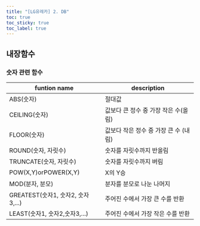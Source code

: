 ```yaml
---
title: "[LG유레카] 2. DB"
toc: true
toc_sticky: true
toc_label: true
---
```


## 내장함수

### 숫자 관련 함수

| funtion name                      | description                           |
| --------------------------------- | ------------------------------------- |
| ABS(숫자)                         | 절대값                                |
| CEILING(숫자)                     | 값보다 큰 정수 중 가장 작은 수(올림)  |
| FLOOR(숫자)                       | 값보다 작은 정수 중 가장 큰 수 (내림) |
| ROUND(숫자, 자릿수)               | 숫자를 자릿수까지 반올림              |
| TRUNCATE(숫자, 자릿수)            | 숫자를 자릿수까지 버림                |
| POW(X,Y)orPOWER(X,Y)              | X의 Y승                               |
| MOD(분자, 분모)                   | 분자를 분모로 나눈 나머지             |
| GREATEST(숫자1, 숫자2, 숫자3,...) | 주어진 수에서 가장 큰 수를 반환       |
| LEAST(숫자1, 숫자2,숫자3,...)     | 주어진 수에서 가장 작은 수를 반환     |

